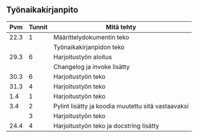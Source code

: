 ## Työnaikakirjanpito

| Pvm | Tunnit | Mitä tehty |
| --- | --- | --- |
| 22.3 | 1 | Määrittelydokumentin teko |
|  |  | Työnaikakirjanpidon teko |
| 29.3 | 6 | Harjoitustyön aloitus |
|  |  | Changelog ja invoke lisätty |
| 30.3 | 6 | Harjoitustyön teko |
| 31.3 | 4 | Harjoitustyön teko |
| 1.4 | 1 | Harjoitustyön teko |
| 3.4 | 2 | Pylint lisätty ja koodia muutettu sitä vastaavaksi |
|  | 3 | Harjoitustyön teko |
| 24.4 | 4 | Harjoitustyön teko ja docstring lisätty|
